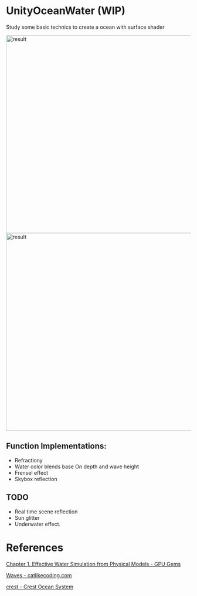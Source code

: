 UnityOceanWater (WIP)
===============================

Study some basic technics to create a ocean with surface shader

<img width="540" alt="result" src="https://user-images.githubusercontent.com/13420668/72254000-d274db00-363d-11ea-93dc-59b39862e64c.gif">

<img width="540" alt="result" src="https://user-images.githubusercontent.com/13420668/72254010-d7d22580-363d-11ea-9367-41b489d7176f.png">

Function Implementations:
---------

 - Refractiony 
 - Water color blends base On depth and wave height
 - Frensel effect
 - Skybox reflection

TODO
---------
 - Real time scene reflection
 - Sun glitter
 - Underwater effect.

References
===============================

[Chapter 1. Effective Water Simulation from Physical Models - GPU Gems](https://developer.nvidia.com/gpugems/gpugems/part-i-natural-effects/chapter-1-effective-water-simulation-physical-models)

[Waves - catlikecoding.com](https://catlikecoding.com/unity/tutorials/flow/waves/)

[crest - Crest Ocean System](https://github.com/crest-ocean/crest)
